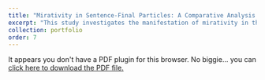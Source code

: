 ```yaml
---
title: "Mirativity in Sentence-Final Particles: A Comparative Analysis of Cantonese laa3 and Mandarin le"
excerpt: "This study investigates the manifestation of mirativity in the realm of Sentence-Final Particles (SFPs) within two prominent Chinese varieties: Cantonese and Mandarin. Specifically, it focuses on the comparative analysis of Cantonese laa3 and Mandarin le."
collection: portfolio
order: 7
---
```

<object data="/files/KasseyChang_m.pdf" type="application/pdf" width="100%" height="800px">
    <p>It appears you don't have a PDF plugin for this browser.
       No biggie... you can <a href="/files/KasseyChang_LangofAfr_(2).pdf">click here to
       download the PDF file.</a></p>
</object>

